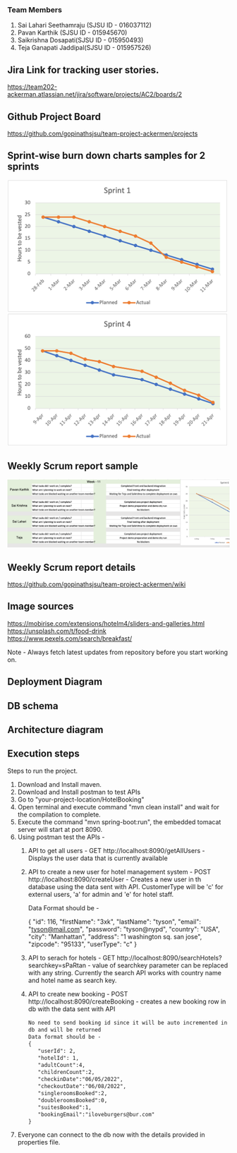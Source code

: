 ### Team Members

1. Sai Lahari Seethamraju (SJSU ID - 016037112)
2. Pavan Karthik (SJSU ID - 015945670)
3. Saikrishna Dosapati(SJSU ID - 015950493)
4. Teja Ganapati Jaddipal(SJSU ID - 015957526)


## Jira Link for tracking user stories.
https://team202-ackerman.atlassian.net/jira/software/projects/AC2/boards/2


## Github Project Board
https://github.com/gopinathsjsu/team-project-ackermen/projects

## Sprint-wise burn down charts samples for 2 sprints
<img src="/BurnDownCharts/Sprint_1.png" alt="Sprint 1 Burn down chart" title="Sprint 1 Burn down chart" style="display: inline-block; margin-left: 0 auto; width: 500px">
<img src="/BurnDownCharts/Sprint_4.png" alt="Sprint 4 Burn down chart" title="Sprint 4 Burn down chart" style="display: inline-block; margin-right: 0 auto; width: 500px">

## Weekly Scrum report sample
<img src="/webpages/Weekly_Scrum_Report.png" alt="Sprint 4 Burn down chart" title="Sprint 4 Burn down chart" style="display: inline-block; margin-right: 0 auto; width: 800px">

## Weekly Scrum report details

https://github.com/gopinathsjsu/team-project-ackermen/wiki


## Image sources

https://mobirise.com/extensions/hotelm4/sliders-and-galleries.html
https://unsplash.com/t/food-drink
https://www.pexels.com/search/breakfast/


Note - Always fetch latest updates from repository before you start working on.

## Deployment Diagram

## DB schema

## Architecture diagram

## Execution steps
Steps to run the project.

1. Download and Install maven.
2. Download and Install postman to test APIs
3. Go to "your-project-location/HotelBooking"
4. Open terminal and execute command "mvn clean install" and wait for the compilation to complete.
5. Execute the command "mvn spring-boot:run", the embedded tomacat server will start at port 8090.
6. Using postman test the APIs - 
      1. API to get all users  - GET http://localhost:8090/getAllUsers -  Displays the user data that is currently available
      2. API to create a new user for hotel management system - POST http://localhost:8090/createUser - Creates a new user in th database using the data sent with API. CustomerType will be 'c' for external users, 'a' for admin and 'e' for hotel staff.
      
      
            Data Format should be - 
            
            {
              "id": 116,
              "firstName": "3xk",
              "lastName": "tyson",
              "email": "tyson@mail.com",
              "password": "tyson@nypd",
              "country": "USA",
              "city": "Manhattan",
              "address": "1 washington sq. san jose",
              "zipcode": "95133",
              "userType": "c"
            }
      
      3. API to serach for hotels - GET http://localhost:8090/searchHotels?searchkey=sPaRtan - value of searchkey parameter can be replaced with any string. Currently the search API works with country name and hotel name as search key.
      4. API to create new booking - POST http://localhost:8090/createBooking - creates a new booking row in db with the data sent with API

             No need to send booking id since it will be auto incremented in db and will be returned
             Data format should be - 
             {
                "userId": 2, 
                "hotelId": 1,
                "adultCount":4,
                "childrenCount":2,
                "checkinDate":"06/05/2022",
                "checkoutDate":"06/08/2022",
                "singleroomsBooked":2,
                "doubleroomsBooked":0,
                "suitesBooked":1,
                "bookingEmail":"iloveburgers@bur.com"
             }
      
7. Everyone can connect to the db now with the details provided in properties file.
